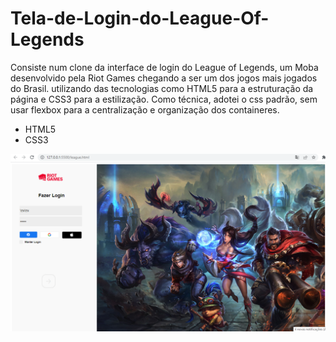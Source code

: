 # Tela-de-Login-do-League-Of-Legends
<p>Consiste num clone da interface de login do League of Legends, um Moba desenvolvido pela Riot Games chegando a ser um dos jogos mais jogados do Brasil. utilizando das tecnologias como HTML5 para a estruturação da página e CSS3 para a estilização.
Como técnica, adotei o css padrão, sem usar flexbox para a centralização e organização dos containeres.
  <ul>
  <li>HTML5</li>
  <li>CSS3</li>
  </ul>
</p>
<img src="./lol.png">


